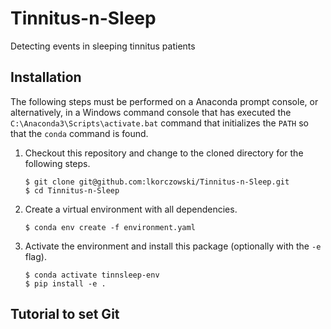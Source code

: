 # Tinnitus-n-Sleep
Detecting events in sleeping tinnitus patients

## Installation
The following steps must be performed on a Anaconda prompt console, or 
alternatively, in a Windows command console that has executed the 
`C:\Anaconda3\Scripts\activate.bat` command that initializes the `PATH` so that
the `conda` command is found.

1. Checkout this repository and change to the cloned directory
   for the following steps.

    ```
    $ git clone git@github.com:lkorczowski/Tinnitus-n-Sleep.git
    $ cd Tinnitus-n-Sleep
    ```
    
2. Create a virtual environment with all dependencies.

    ```
    $ conda env create -f environment.yaml
    ```
    
3. Activate the environment and install this package (optionally with the `-e` 
    flag).

    ```
    $ conda activate tinnsleep-env
    $ pip install -e .
    ```
   
## Tutorial to set Git


